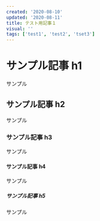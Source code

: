 ```yaml
---
created: '2020-08-10'
updated: '2020-08-11'
title: テスト用記事１
visual: ''
tags: ['test1', 'test2', 'tset3']
---
```


# サンプル記事 h1

サンプル

## サンプル記事 h2

サンプル

### サンプル記事 h3

サンプル

#### サンプル記事 h4

サンプル

##### サンプル記事 h5

サンプル
